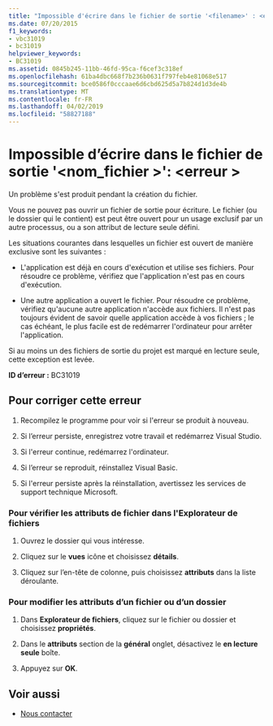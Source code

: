 ```yaml
---
title: "Impossible d'écrire dans le fichier de sortie '<filename>' : <error>"
ms.date: 07/20/2015
f1_keywords:
- vbc31019
- bc31019
helpviewer_keywords:
- BC31019
ms.assetid: 0845b245-11bb-46fd-95ca-f6cef3c318ef
ms.openlocfilehash: 61ba4dbc668f7b236b0631f797feb4e81068e517
ms.sourcegitcommit: bce0586f0cccaae6d6cbd625d5a7b824d1d3de4b
ms.translationtype: MT
ms.contentlocale: fr-FR
ms.lasthandoff: 04/02/2019
ms.locfileid: "58827188"
---
```

# <a name="unable-to-write-to-output-file-filename-error"></a>Impossible d’écrire dans le fichier de sortie '\<nom_fichier >': \<erreur >
Un problème s'est produit pendant la création du fichier.  
  
 Vous ne pouvez pas ouvrir un fichier de sortie pour écriture. Le fichier (ou le dossier qui le contient) est peut être ouvert pour un usage exclusif par un autre processus, ou a son attribut de lecture seule défini.  
  
 Les situations courantes dans lesquelles un fichier est ouvert de manière exclusive sont les suivantes :  
  
-   L'application est déjà en cours d'exécution et utilise ses fichiers. Pour résoudre ce problème, vérifiez que l'application n'est pas en cours d'exécution.  
  
-   Une autre application a ouvert le fichier. Pour résoudre ce problème, vérifiez qu'aucune autre application n'accède aux fichiers. Il n'est pas toujours évident de savoir quelle application accède à vos fichiers ; le cas échéant, le plus facile est de redémarrer l'ordinateur pour arrêter l'application.  
  
 Si au moins un des fichiers de sortie du projet est marqué en lecture seule, cette exception est levée.  
  
 **ID d’erreur :** BC31019  
  
## <a name="to-correct-this-error"></a>Pour corriger cette erreur  
  
1.  Recompilez le programme pour voir si l'erreur se produit à nouveau.  
  
2.  Si l’erreur persiste, enregistrez votre travail et redémarrez Visual Studio.  
  
3.  Si l'erreur continue, redémarrez l'ordinateur.  
  
4.  Si l’erreur se reproduit, réinstallez Visual Basic.  
  
5.  Si l'erreur persiste après la réinstallation, avertissez les services de support technique Microsoft.  
  
### <a name="to-check-file-attributes-in-file-explorer"></a>Pour vérifier les attributs de fichier dans l'Explorateur de fichiers  
  
1.  Ouvrez le dossier qui vous intéresse.  
  
2.  Cliquez sur le **vues** icône et choisissez **détails**.  
  
3.  Cliquez sur l’en-tête de colonne, puis choisissez **attributs** dans la liste déroulante.  
  
### <a name="to-change-the-attributes-of-a-file-or-folder"></a>Pour modifier les attributs d’un fichier ou d’un dossier  
  
1.  Dans **Explorateur de fichiers**, cliquez sur le fichier ou dossier et choisissez **propriétés**.  
  
2.  Dans le **attributs** section de la **général** onglet, désactivez le **en lecture seule** boîte.  
  
3.  Appuyez sur **OK**.  
  
## <a name="see-also"></a>Voir aussi

- [Nous contacter](/visualstudio/ide/talk-to-us)

